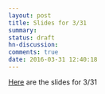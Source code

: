 ```yaml
---
layout: post
title: Slides for 3/31
summary:
status: draft
hn-discussion:
comments: true
date: 2016-03-31 12:40:18
---
```


[Here](https://drive.google.com/file/d/0B-5GjaosMAovQnJmTzBmRjdzSWc/view?usp=sharing) are the slides for 3/31
